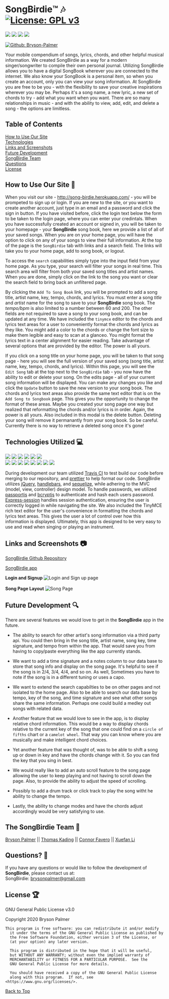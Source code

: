 ## <a id='back-to-top' > </a>
# SongBirdie™️ 🎶     </br> [![License: GPL v3](https://img.shields.io/badge/License-GPLv3-blue.svg)](https://www.gnu.org/licenses/gpl-3.0)

<p>
    <img src="https://img.shields.io/github/languages/top/Bryson-Palmer/song-bird" />
    <img src="https://img.shields.io/github/repo-size/Bryson-Palmer/song-bird" />
    <img src="https://img.shields.io/github/issues/Bryson-Palmer/song-bird" />
    <img src="https://img.shields.io/github/last-commit/Bryson-Palmer/song-bird" />
</p>
<p>
    <a href="https://github.com/Bryson-Palmer">
        <img alt="Github: Bryson-Palmer" src="https://img.shields.io/github/watchers/Bryson-Palmer/song-bird?label=Watch" target="_blank" />
    </a>
</p>

Your mobile compendium of songs, lyrics, chords, and other helpful musical information. We created SongBirdie as a way for a modern singer/songwriter to compile their own personal journal. Utilizing SongBirdie allows you to have a digital SongBook wherever you are connected to the internet. We also know your SongBook is a personal item, so when you create an account, only you can view your song information. At SongBirdie you are free to be you - with the flexibility to save your creative inspirations wherever you may be. Perhaps it's a song name, a new lyric, a new set of chords to try - add what you want when you want. There are so many relationships in music - and with the ability to view, add, edit, and delete a song - the options are limitless.

## Table of Contents
  [How to Use Our Site](#how-to) </br>
  [Technologies](#technologies) </br>
  [Links and Screenshots](#links) </br>
  [Future Development](#future-development) </br>
  [SongBirdie Team](#team) </br>
  [Questions](#questions) </br>
  [License](#license) </br>

## <a id='how-to'></a> How to Use Our Site 📃
When you visit our site - http://song-birdie.herokuapp.com/ - you will be prompeted to sign up or login. If you are new to the site, or you want to create another account, just type in an email and a password and click the sign in button. If you have visited before, click the login text below the form to be taken to the login page, where you can enter your credintals. When you have successfully created an account or signed in, you will be taken to your homepage - your **SongBirdie** song book, here we provide a list of all of your saved songs. When you are on your home page, you will have the option to click on any of your songs to view their full information. At the top of the page is the `SongBirdie` tab with links and a search field. The links will take you to your home page, add to song book, or logout.

To access the `search` capabilities simply type into the input field from your home page. As you type, your search will filter your songs in real time. This search area will filter from both your saved song titles and artist names. When you are done, simply click on the link to the song you want or clear the search field to bring back an unfiltered page.

By clicking the `Add To Song Book` link, you will be prompted to add a song title, artist name, key, tempo, chords, and lyrics. You must enter a song *title* and *artist* name for the song to save to your **SongBirdie** song book. The *tempo/bpm* is also limited to a number between 60 and 200. The other fields are not required to save a song to your song book, and can be updated at any time. We have included the `tinymce` editor to the chords and lyrics text areas for a user to conveniently format the chords and lyrics as they like. You might add a color to the chords or change the font size to make them legible and easy to scan at a glanceo. You might format the lyrics text in a center alignment for easier reading. Take advantage of several options that are provided by the editor. The power is all yours.

If you click on a song title on your home page, you will be taken to that song page - here you will see the full version of your saved song (song title, artist name, key, tempo, chords, and lyrics). Within this page, you will see the `Edit Song` tab at the top next to the `SongBirdie` tab - you now have the ability to edit or delete your song. On the edits page - all of your current song information will be displayed. You can make any changes you like and click the `Update` button to save the new version to your song book. The chords and lyrics text areas also provide the same text editor that is on the `Add Song to Songbook` page. This gives you the opportunity to change the format of these areas. Maybe you created your song page one way but realized that reformatting the chords and/or lyrics is in order. Again, the power is all yours. Also included in this modal is the delete button. Deleting your song will remove it permanantly from your song book. So be careful. Currently there is no way to retrieve a deleted song once it's gone!

## <a id='technologies'></a> Technologies Utilized 💻
<p>
  <img src="https://img.shields.io/badge/Javascript-yellow" />
  <img src="https://img.shields.io/badge/jQuery-yellow" />
  <img src="https://img.shields.io/badge/HTML-orange" />
  <img src="https://img.shields.io/badge/Handlebars-orange" />
  <img src="https://img.shields.io/badge/CSS-informational" />
  <img src="https://img.shields.io/badge/Boostrap-informational" /> </br>
  <img src="https://img.shields.io/badge/-Travis CI-greenBright" />
  <img src="https://img.shields.io/badge/-node.js-greenBright" />
  <img src="https://img.shields.io/badge/-passport.js-greenBright" />
  <img src="https://img.shields.io/badge/-bycrypt.js-greenBright" />
  <img src="https://img.shields.io/badge/-Sequelize-greenBright" />
  <img src="https://img.shields.io/badge/-prettier-greenBright" />
  <img src="https://img.shields.io/badge/-Express Session-greenBright" />
  <img src="https://img.shields.io/badge/-TinyMCE-greenBright" />
</p>

During development our team utilized [Travis CI](https://docs.travis-ci.com/user/for-beginners/) to test build our code before merging to our repository, and [prettier](https://prettier.io/docs/en/) to help format our code. SongBirdie utilizes [jQuery](https://api.jquery.com/), [handlebars](https://handlebarsjs.com/), and [sequelize](https://sequelize.org/master/index.html), while adhering to the MVC (model, view, controller) design model.  To handle passwords, we utilized [passportjs](http://www.passportjs.org/docs/) and [bcryptjs](https://www.npmjs.com/package/bcryptjs) to authenticate and hash each users password.  [Express-session](https://www.npmjs.com/package/express-session) handles session authentication, ensuring the user is correctly logged in while navigating the site. We also included the TinyMCE rich text editor for the user's convenience in formatting the chords and lyrics text areas. This gives the user a lot of control over how this information is displayed. Ultimately, this app is designed to be very easy to use and read when singing or playing an instrument.

## <a id='links'></a> Links and Screenshots  📷
[SongBirdie Github Repository](https://github.com/Bryson-Palmer/song-bird)

[SongBirdie app](http://song-birdie.herokuapp.com/)

**Login and Signup**
![Login and Sign up page](./public/images/ReadmescrnSht1.png) </br> </br>
**Song Page Layout**
![Song Page](./public/images/ReadmescrnSht3.png) </br>

## <a id='future-development'></a> Future Development 🔍 
There are several features we would love to get in the **SongBirdie** app in the future.

* The ability to search for other artist's song information via a third party api. You could then bring in the song title, artist name, song key, time signature, and tempo from within the app. That would save you from having to copy/paste everything like the app currently stands.

* We want to add a time signature and a notes column to our data base to store that song info and display on the song page. It's helpful to see if the song is in 2/4, 3/4, 4/4, and so on. As well, Sometimes you have to note if the song is in a different tuning or uses a capo.

* We want to extend the search capabilties to be on other pages and not isolated to the home page. Also to be able to search our data base by tempo, key of the song, and time signature and see what other songs share the same information. Perhaps one could build a medley out songs with related data. 

* Another feature that we would love to see in the app, is to display relative chord information. This would be a way to display chords relative to the current key of the song that one could find on a `circle of fifths` chart or a `camelot wheel`. That way you can know where you are musically and make intelligent chord choices. 

* Yet another feature that was thought of, was to be able to shift a song up or down in key and have the chords change with it. So you can find the key that you sing in best.

* We would really like to add an auto scroll feature to the song page allowing the user to keep playing and not having to scroll down the page. Also, to provide the ability to adjust the speed of scrolling.

* Possibly to add a drum track or click track to play the song witht he ability to change the tempo.

* Lastly, the ability to change modes and have the chords adjust accordingly would be very satisfying to use.

## <a id='team'></a> The SongBirdie Team 👥
[Bryson Palmer](https://github.com/Bryson-Palmer) ||
[Thomas Kading](https://github.com/Tskading) ||
[Connor Favero](https://github.com/con0fav) ||
[Xuefan Li](https://github.com/TomxLi) 

## <a id='questions'></a> Questions? 📡 
If you have any questions or would like to follow the development of **SongBirdie**, please contact us at: </br>
SongBirdie: [brysonpalmer@gmail.com](mailto:brysonpalmer@gmail.com) </br>

## <a id='license'></a> License 🏆
GNU General Public License v3.0

Copyright 2020   Bryson Palmer

  ```
  This program is free software: you can redistribute it and/or modify
    it under the terms of the GNU General Public License as published by
    the Free Software Foundation, either version 3 of the License, or
    (at your option) any later version.

    This program is distributed in the hope that it will be useful,
    but WITHOUT ANY WARRANTY; without even the implied warranty of
    MERCHANTABILITY or FITNESS FOR A PARTICULAR PURPOSE.  See the
    GNU General Public License for more details.

    You should have received a copy of the GNU General Public License
    along with this program.  If not, see <https://www.gnu.org/licenses/>.
  ```

[Back to Top](#back-to-top)